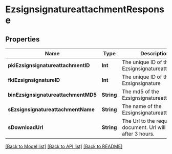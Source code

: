 # EzsignsignatureattachmentResponse

## Properties
Name | Type | Description | Notes
------------ | ------------- | ------------- | -------------
**pkiEzsignsignatureattachmentID** | **Int** | The unique ID of the Ezsignsignatureattachment | 
**fkiEzsignsignatureID** | **Int** | The unique ID of the Ezsignsignature | 
**binEzsignsignatureattachmentMD5** | **String** | The md5 of the Ezsignsignatureattachment | 
**sEzsignsignatureattachmentName** | **String** | The name of the Ezsignsignatureattachment | 
**sDownloadUrl** | **String** | The Url to the requested document.  Url will expire after 3 hours. | 

[[Back to Model list]](../README.md#documentation-for-models) [[Back to API list]](../README.md#documentation-for-api-endpoints) [[Back to README]](../README.md)


